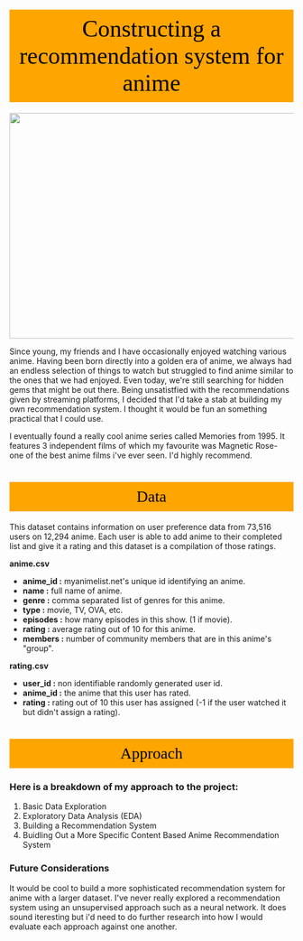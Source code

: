# <p style="padding:10px;background-color:orange;margin:0;color:black;font-family:newtimeroman;font-size:150%;text-align:center;border: 15px 50px;overflow:hidden;font-weight:500">Constructing a recommendation system for anime</p>

<p style="text-align:center; ">
<img src="https://cdn.donmai.us/original/0b/38/0b38a5da446f969e771f51151a321aba.jpg" style='width: 600px; height: 400px;'>
</p>


<p style="text-align:justify; ">
    
Since young, my friends and I have occasionally enjoyed watching various anime. Having been born directly into a golden era of anime, we always had an endless selection of things to watch but struggled to find anime similar to the ones that we had enjoyed. Even today, we're still searching for hidden gems that might be out there. Being unsatistfied with the recommendations given by streaming platforms, I decided that I'd take a stab at building my own recommendation system. I thought it would be fun an something practical that I could use. 

I eventually found a really cool anime series called Memories from 1995. It features 3 independent films of which my favourite was Magnetic Rose- one of the best anime films i've ever seen. I'd highly recommend. 

</p> 


# <p style="padding:10px;background-color:orange;margin:0;color:black;font-family:newtimeroman;font-size:100%;text-align:center;border: 15px 50px;overflow:hidden;font-weight:500">Data</p>

This dataset contains information on user preference data from 73,516 users on 12,294 anime. Each user is able to add anime to their completed list and give it a rating and this dataset is a compilation of those ratings.

**anime.csv**

* **anime_id :** myanimelist.net's unique id identifying an anime.
* **name :** full name of anime.
* **genre :** comma separated list of genres for this anime.
* **type :** movie, TV, OVA, etc.
* **episodes :** how many episodes in this show. (1 if movie).
* **rating :** average rating out of 10 for this anime.
* **members :** number of community members that are in this anime's
"group".

**rating.csv**

* **user_id :** non identifiable randomly generated user id.
* **anime_id :** the anime that this user has rated.
* **rating :** rating out of 10 this user has assigned (-1 if the user watched it but didn't assign a rating).

# <p style="padding:10px;background-color:orange;margin:0;color:black;font-family:newtimeroman;font-size:100%;text-align:center;border: 15px 50px;overflow:hidden;font-weight:500">Approach</p>

### Here is a breakdown of my approach to the project:

1. Basic Data Exploration
2. Exploratory Data Analysis (EDA)
3. Building a Recommendation System
4. Buidling Out a More Specific Content Based Anime Recommendation System 


### Future Considerations 

It would be cool to build a more sophisticated recommendation system for anime with a larger dataset. I've never really explored a recommendation system using an unsupervised approach such as a neural network. It does sound iteresting but i'd need to do further research into how I would evaluate each approach against one another.

